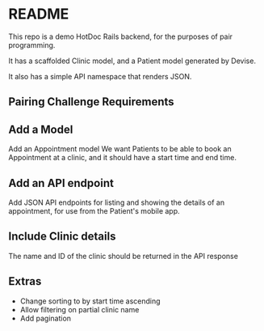 # README

This repo is a demo HotDoc Rails backend, for the purposes of pair programming.

It has a scaffolded Clinic model, and a Patient model generated by Devise.

It also has a simple API namespace that renders JSON.

## Pairing Challenge Requirements

## Add a Model

Add an Appointment model
We want Patients to be able to book an Appointment at a clinic, and it should have a start time and end time.

## Add an API endpoint

Add JSON API endpoints for listing and showing the details of an appointment, for use from the Patient's mobile app.

## Include Clinic details

The name and ID of the clinic should be returned in the API response

## Extras

- Change sorting to by start time ascending
- Allow filtering on partial clinic name
- Add pagination
